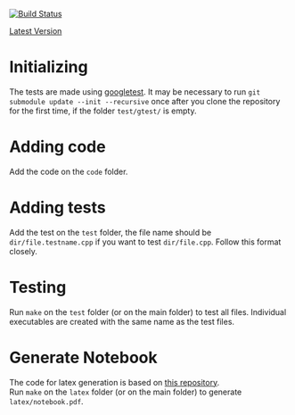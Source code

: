 [![Build Status](https://travis-ci.org/victorsenam/caderno.svg?branch=master)](https://travis-ci.org/victorsenam/caderno)

[Latest Version](https://victorsenam.github.io/caderno/notebook.pdf)

# Initializing
The tests are made using [googletest](https://github.com/google/googletest/). It may be necessary to run
`git submodule update --init --recursive` once after you clone the repository for the first time, if the
folder `test/gtest/` is empty.

# Adding code
Add the code on the `code` folder.

# Adding tests
Add the test on the `test` folder, the file name should be `dir/file.testname.cpp` if you want to test `dir/file.cpp`.
Follow this format closely.

# Testing
Run `make` on the `test` folder (or on the main folder) to test all files. Individual executables are created with the same name as the test files.

# Generate Notebook
The code for latex generation is based on [this repository](https://github.com/jasison27/ACM-ICPC-CodeTemplate-Latex).  
Run `make` on the `latex` folder (or on the main folder) to generate `latex/notebook.pdf`.
